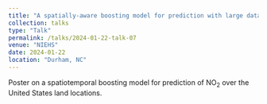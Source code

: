 ```yaml
---
title: "A spatially-aware boosting model for prediction with large data"
collection: talks
type: "Talk"
permalink: /talks/2024-01-22-talk-07
venue: "NIEHS"
date: 2024-01-22
location: "Durham, NC"
---
```


Poster on a spatiotemporal boosting model for prediction of NO<sub>2</sub> over the United States land locations. 